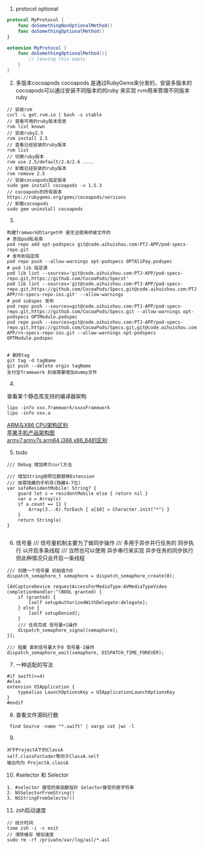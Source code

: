 1. protocol optional
``` swift
protocol MyProtocol {
    func doSomethingNonOptionalMethod()
    func doSomethingOptionalMethod()
}

extension MyProtocol {
    func doSomethingOptionalMethod(){ 
        // leaving this empty 
    }
}
```

2. 多版本cocoapods
cocoapods 是通过RubyGems来分发的，安装多版本的cocoapods可以通过安装不同版本的的ruby
来实现
rvm用来管理不同版本ruby
```
// 安装rvm
curl -L get.rvm.io | bash -s stable
// 查看可用的ruby版本信息
rvm list known
// 安装ruby2.5
rvm install 2.5
// 查看已经安装的ruby版本
rvm list
// 切换ruby版本
rvm use 2.5/default/2.4/2.6 ....
// 卸载已经安装的ruby版本
rvm remove 2.5
// 安装cocoapods指定版本
sudo gem install cocoapods -v 1.5.3
// cocoapods的所有版本
https://rubygems.org/gems/cocoapods/versions
// 卸载cocoapods
sudo gem uninstall cocoapods

```

3. 
```
构建framwork的target中 是无法使用桥接文件的
# 添加pod私有库
pod repo add opt-podspecs git@code.aihuishou.com:PTJ-APP/pod-specs-repo.git
# 发布到指定库
pod repo push --allow-warnings opt-podspecs OPTAliPay.podspec
# pod lib 指定源
pod lib lint --sources='git@code.aihuishou.com:PTJ-APP/pod-specs-repo.git,https://github.com/CocoaPods/Specst'
pod lib lint --sources='git@code.aihuishou.com:PTJ-APP/pod-specs-repo.git,https://github.com/CocoaPods/Specs,git@code.aihuishou.com:PTJ-APP/rn-specs-repo-ios.git' --allow-warnings
# pod subspec 发布
pod repo push --sources=git@code.aihuishou.com:PTJ-APP/pod-specs-repo.git,https://github.com/CocoaPods/Specs.git --allow-warnings opt-podspecs OPTModule.podspec
pod repo push --sources=git@code.aihuishou.com:PTJ-APP/pod-specs-repo.git,https://github.com/CocoaPods/Specs.git,git@code.aihuishou.com:PTJ-APP/rn-specs-repo-ios.git --allow-warnings opt-podspecs OPTModule.podspec


# 删除tag
git tag -d tagName
git push --delete orgin tagName
支付宝framework 封装需要增加dummy文件 
```

4.
查看某个静态库支持的编译器架构
```
lipo -info xxx.framework/xxxxFramework
lipo -info xxx.a
```
[ARM与X86 CPU架构区别](https://zhuanlan.zhihu.com/p/38358532)  
[苹果手机产品架构图](https://static1.squarespace.com/static/51adfbd9e4b095d664d9b869/t/5abb93381ae6cf7814528be5/1522242362088/Matrix+16by9-8k.pdf)  
[armv7,armv7s,arm64,i386,x86_64的区别](https://www.jianshu.com/p/b87e6f0bac54)


5. todo
```
/// Debug 增加拷贝curl方法

/// 增加String按照位数替换Extension
/// 按需隐藏的手机号(隐藏4-7位)
var safeResidentMobile: String? {
    guard let s = residentMobile else { return nil }
    var a = Array(s)
    if a.count == 11 {
        Array(3...6).forEach { a[$0] = Character.init("*") }
    }
    return String(a)
}


```

6. 信号量
/// 信号量机制主要为了做同步操作
/// 多用于异步并行任务的 同步执行 以开启多条线程
/// 当然也可以使用 异步串行来实现 异步任务的同步执行 但此种情况只会开启一条线程
```
/// 创建一个信号量 初始值为0
dispatch_semaphore_t semaphore = dispatch_semaphore_create(0);

[AVCaptureDevice requestAccessForMediaType:AVMediaTypeVideo completionHandler:^(BOOL granted) {
    if (granted) {
        [self setupAuthorizedWithDelegate:delegate];
    } else {
        [self setupDenied];
    }
    /// 任务完成 信号量+1操作
    dispatch_semaphore_signal(semaphore);
}];

/// 阻塞 直到信号量大于0 信号量-1操作
dispatch_semaphore_wait(semaphore, DISPATCH_TIME_FOREVER);

```
7. 一种适配的写法
```
#if swift(>=4)
#else
extension UIApplication {
    typealias LaunchOptionsKey = UIApplicationLaunchOptionsKey
}
#endif
```
8. 查看文件源码行数
```
 find Source -name "*.swift" | xargs cat |wc -l
```
9. 
```
对于ProjectA下的ClassA
self.classForCoder等同于ClassA.self
输出均为 ProjectA.classA

```

10. #selector 和 Selector
```
1. #selector 接受的是函数指针 Selector接受的是字符串
2. NSSelectorFromString()
3. NSStringFromSelector()
```

11. zsh启动速度
```
// 统计时间
time zsh -i -c exit
// 清除缓存 增加速度
sudo rm -rf /private/var/log/asl/*.asl
```
